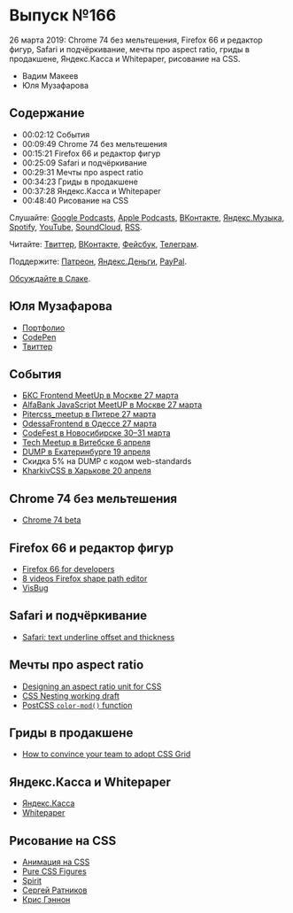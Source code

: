 # Выпуск №166

26 марта 2019: Chrome 74 без мельтешения, Firefox 66 и редактор фигур, Safari и подчёркивание, мечты про aspect ratio, гриды в продакшене, Яндекс.Касса и Whitepaper, рисование на CSS.

- Вадим Макеев
- Юля Музафарова

## Содержание

- 00:02:12 События
- 00:09:49 Chrome 74 без мельтешения
- 00:15:21 Firefox 66 и редактор фигур
- 00:25:09 Safari и подчёркивание
- 00:29:31 Мечты про aspect ratio
- 00:34:23 Гриды в продакшене
- 00:37:28 Яндекс.Касса и Whitepaper
- 00:48:40 Рисование на CSS

Слушайте: [Google Podcasts](https://podcasts.google.com/?feed=aHR0cHM6Ly93ZWItc3RhbmRhcmRzLnJ1L3BvZGNhc3QvZmVlZC8), [Apple Podcasts](https://podcasts.apple.com/podcast/id1080500016), [ВКонтакте](https://vk.com/podcasts-32017543), [Яндекс.Музыка](https://music.yandex.ru/album/6245956), [Spotify](https://open.spotify.com/show/3rzAcADjpBpXt73L0epTjV), [YouTube](https://www.youtube.com/playlist?list=PLMBnwIwFEFHcwuevhsNXkFTcadeX5R1Go), [SoundCloud](https://soundcloud.com/web-standards), [RSS](https://web-standards.ru/podcast/feed/).

Читайте: [Твиттер](https://twitter.com/webstandards_ru), [ВКонтакте](https://vk.com/webstandards_ru), [Фейсбук](https://www.facebook.com/webstandardsru), [Телеграм](https://t.me/webstandards_ru).

Поддержите: [Патреон](https://www.patreon.com/webstandards_ru), [Яндекс.Деньги](https://money.yandex.ru/to/41001119329753), [PayPal](https://www.paypal.me/pepelsbey).

[Обсуждайте в Слаке](http://slack.web-standards.ru/).

## Юля Музафарова

- [Портфолио](https://miocene.github.io/web-miocene/)
- [CodePen](https://codepen.io/miocene/)
- [Твиттер](https://twitter.com/julia_miocene)

## События

- [БКС Frontend MeetUp в Москве 27 марта](https://kompaniya-bks.timepad.ru/event/932755/)
- [AlfaBank JavaScript MeetUP в Москве 27 марта](https://hr.alfabank.ru/events/javascript-meetup)
- [Pitercss_meetup в Питере 27 марта](https://medium.com/pitercss-meetup/30-8c1630621e4e)
- [OdessaFrontend в Одессе 27 марта](https://odessafrontend.com/)
- [CodeFest в Новосибирске 30–31 марта](https://2019.codefest.ru/)
- [Tech Meetup в Витебске 6 апреля](https://www.facebook.com/events/2001899896773489/)
- [DUMP в Екатеринбурге 19 апреля](https://dump-conf.ru/)
- Скидка 5% на DUMP с кодом web-standards
- [KharkivCSS в Харькове 20 апреля](http://kharkivcss.org/)

## Chrome 74 без мельтешения

- [Chrome 74 beta](https://blog.chromium.org/2019/03/chrome-74-beta-reducing-unwanted-motion.html)

## Firefox 66 и редактор фигур

- [Firefox 66 for developers](https://developer.mozilla.org/en-US/docs/Mozilla/Firefox/Releases/66)
- [8 videos Firefox shape path editor](https://blog.bitsrc.io/8-little-videos-about-the-firefox-shape-path-editor-96a12c7cd3b6)
- [VisBug](https://github.com/GoogleChromeLabs/ProjectVisBug)

## Safari и подчёркивание

- [Safari: text underline offset and thickness](https://webplatform.news/issues/2019-03-13)

## Мечты про aspect ratio

- [Designing an aspect ratio unit for CSS](https://www.smashingmagazine.com/2019/03/aspect-ratio-unit-css/)
- [CSS Nesting working draft](https://drafts.csswg.org/css-nesting-1/)
- [PostCSS `color-mod()` function](https://github.com/jonathantneal/postcss-color-mod-function)

## Гриды в продакшене

- [How to convince your team to adopt CSS Grid](https://css-irl.info/how-to-convince-your-team-to-adopt-grid/)

## Яндекс.Касса и Whitepaper

- [Яндекс.Касса](https://kassa.yandex.ru/)
- [Whitepaper](http://whitepaper.tools/)

## Рисование на CSS

- [Анимация на CSS](https://codepen.io/miocene/pens/public/)
- [Pure CSS Figures](https://codepen.io/miocene/pen/LOoGpr)
- [Spirit](https://spiritapp.io/)
- [Сергей Ратников](http://aduiart.ru/)
- [Крис Гэннон](https://twitter.com/ChrisGannon)
